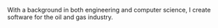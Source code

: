 With a background in both engineering and computer science, I create software for the oil and gas industry.
